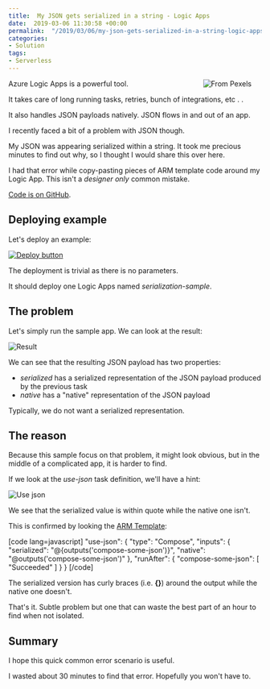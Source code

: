 ```yaml
---
title:  My JSON gets serialized in a string - Logic Apps
date:  2019-03-06 11:30:58 +00:00
permalink:  "/2019/03/06/my-json-gets-serialized-in-a-string-logic-apps/"
categories:
- Solution
tags:
- Serverless
---
```

<img style="float:right;padding-right:20px;" title="From Pexels" src="https://vincentlauzon.files.wordpress.com/2018/11/board-game-business-challenge-277052-e1543612435778.jpg" />

Azure Logic Apps is a powerful tool.

It takes care of long running tasks, retries, bunch of integrations, etc .  .

It also handles JSON payloads natively.  JSON flows in and out of an app.

I recently faced a bit of a problem with JSON though.

My JSON was appearing serialized within a string.  It took me precious minutes to find out why, so I thought I would share this over here.

I had that error while copy-pasting pieces of ARM template code around my Logic App.  This isn't a <em>designer only</em> common mistake.

<a href="https://github.com/vplauzon/logic-apps/tree/master/serialized-json">Code is on GitHub</a>.

<h2>Deploying example</h2>

Let's deploy an example:

<a href="https://portal.azure.com/#create/Microsoft.Template/uri/https:%2F%2Fraw.githubusercontent.com%2Fvplauzon%2Flogic-apps%2Fmaster%2Fserialized-json%2Fdeploy.json"><img src="http://azuredeploy.net/deploybutton.png" alt="Deploy button" /></a>

The deployment is trivial as there is no parameters.

It should deploy one Logic Apps named <em>serialization-sample</em>.

<h2>The problem</h2>

Let's simply run the sample app.  We can look at the result:

<img src="https://vincentlauzon.files.wordpress.com/2018/11/result.png" alt="Result" />

We can see that the resulting JSON payload has two properties:

<ul>
<li><em>serialized</em> has a serialized representation of the JSON payload produced by the previous task</li>
<li><em>native</em> has a "native" representation of the JSON payload</li>
</ul>

Typically, we do not want a serialized representation.

<h2>The reason</h2>

Because this sample focus on that problem, it might look obvious, but in the middle of a complicated app, it is harder to find.

If we look at the <em>use-json</em> task definition, we'll have a hint:

<img src="https://vincentlauzon.files.wordpress.com/2018/11/use-json-designer.png" alt="Use json" />

We see that the serialized value is within quote while the native one isn't.

This is confirmed by looking the <a href="https://github.com/vplauzon/logic-apps/blob/master/serialized-json/deploy.json">ARM Template</a>:

[code lang=javascript]
&quot;use-json&quot;: {
    &quot;type&quot;: &quot;Compose&quot;,
    &quot;inputs&quot;: {
        &quot;serialized&quot;: &quot;@{outputs(&#039;compose-some-json&#039;)}&quot;,
        &quot;native&quot;: &quot;@outputs(&#039;compose-some-json&#039;)&quot;
    },
    &quot;runAfter&quot;: {
        &quot;compose-some-json&quot;: [
            &quot;Succeeded&quot;
        ]
    }
}
[/code]

The serialized version has curly braces (i.e. <strong>{}</strong>) around the output while the native one doesn't.

That's it.  Subtle problem but one that can waste the best part of an hour to find when not isolated.

<h2>Summary</h2>

I hope this quick common error scenario is useful.

I wasted about 30 minutes to find that error.  Hopefully you won't have to.